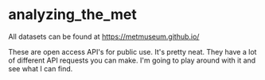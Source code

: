 # analyzing_the_met

All datasets can be found at https://metmuseum.github.io/

These are open access API's for public use. It's pretty neat. They have a lot of different API requests you can make. I'm going to play around with it and see what I can find. 